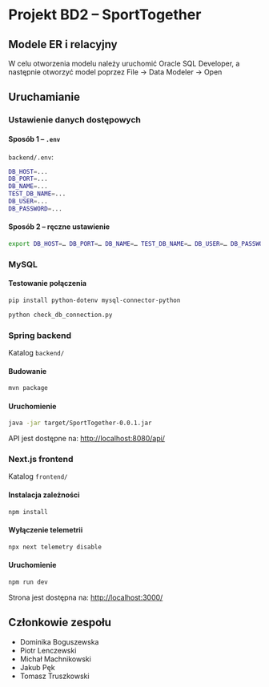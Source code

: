 # Projekt BD2 – SportTogether
## Modele ER i relacyjny
W celu otworzenia modelu należy uruchomić Oracle SQL Developer, a następnie otworzyć model poprzez File -> Data Modeler -> Open

## Uruchamianie
### Ustawienie danych dostępowych
#### Sposób 1 – `.env`
`backend/.env`:

```sh
DB_HOST=...
DB_PORT=...
DB_NAME=...
TEST_DB_NAME=...
DB_USER=...
DB_PASSWORD=...
```

#### Sposób 2 – ręczne ustawienie
```sh
export DB_HOST=… DB_PORT=… DB_NAME=… TEST_DB_NAME=… DB_USER=… DB_PASSWORD=…
```

### MySQL
#### Testowanie połączenia
```sh
pip install python-dotenv mysql-connector-python
```

```sh
python check_db_connection.py
```

### Spring backend
Katalog `backend/`

#### Budowanie
```sh
mvn package
```

#### Uruchomienie
```sh
java -jar target/SportTogether-0.0.1.jar
```

API jest dostępne na: <http://localhost:8080/api/>

### Next.js frontend
Katalog `frontend/`

#### Instalacja zależności
```sh
npm install
```

#### Wyłączenie telemetrii
```sh
npx next telemetry disable
```

#### Uruchomienie
```sh
npm run dev
```

Strona jest dostępna na: <http://localhost:3000/>

## Członkowie zespołu
- Dominika Boguszewska
- Piotr Lenczewski
- Michał Machnikowski
- Jakub Pęk
- Tomasz Truszkowski

